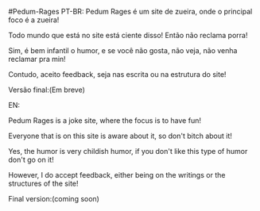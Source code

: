 #Pedum-Rages
PT-BR:
Pedum Rages é um site de zueira, onde o principal foco é a zueira!

Todo mundo que está no site está ciente disso! Então não reclama porra!

Sim, é bem infantil o humor, e se você não gosta, não veja, não venha reclamar pra min!

Contudo, aceito feedback, seja nas escrita ou na estrutura do site!

Versão final:(Em breve)

EN:

Pedum Rages is a joke site, where the focus is to have fun!

Everyone that is on this site is aware about it, so don't bitch about it!

Yes, the humor is very childish humor, if you don't like this type of humor don't go on it!

However, I do accept feedback, either being on the writings or the structures of the site!

Final version:(coming soon)